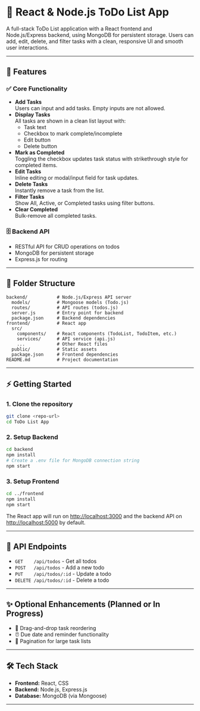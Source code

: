 # 📝 React & Node.js ToDo List App

A full-stack ToDo List application with a React frontend and Node.js/Express backend, using MongoDB for persistent storage. Users can add, edit, delete, and filter tasks with a clean, responsive UI and smooth user interactions.

---

## 🚀 Features

### ✅ Core Functionality
- **Add Tasks**  
  Users can input and add tasks. Empty inputs are not allowed.
- **Display Tasks**  
  All tasks are shown in a clean list layout with:
  - Task text
  - Checkbox to mark complete/incomplete
  - Edit button
  - Delete button
- **Mark as Completed**  
  Toggling the checkbox updates task status with strikethrough style for completed items.
- **Edit Tasks**  
  Inline editing or modal/input field for task updates.
- **Delete Tasks**  
  Instantly remove a task from the list.
- **Filter Tasks**  
  Show All, Active, or Completed tasks using filter buttons.
- **Clear Completed**  
  Bulk-remove all completed tasks.

### 🗄️ Backend API
- RESTful API for CRUD operations on todos
- MongoDB for persistent storage
- Express.js for routing

---

## 📁 Folder Structure

```
backend/           # Node.js/Express API server
  models/          # Mongoose models (Todo.js)
  routes/          # API routes (todos.js)
  server.js        # Entry point for backend
  package.json     # Backend dependencies
frontend/          # React app
  src/
    components/    # React components (TodoList, TodoItem, etc.)
    services/      # API service (api.js)
    ...            # Other React files
  public/          # Static assets
  package.json     # Frontend dependencies
README.md          # Project documentation
```

---

## ⚡ Getting Started

### 1. Clone the repository
```sh
git clone <repo-url>
cd ToDo List App
```

### 2. Setup Backend
```sh
cd backend
npm install
# Create a .env file for MongoDB connection string
npm start
```

### 3. Setup Frontend
```sh
cd ../frontend
npm install
npm start
```

The React app will run on [http://localhost:3000](http://localhost:3000) and the backend API on [http://localhost:5000](http://localhost:5000) by default.

---

## 🔗 API Endpoints
- `GET    /api/todos`         - Get all todos
- `POST   /api/todos`         - Add a new todo
- `PUT    /api/todos/:id`     - Update a todo
- `DELETE /api/todos/:id`     - Delete a todo

---

## ✨ Optional Enhancements (Planned or In Progress)

- 🔁 Drag-and-drop task reordering
- ⏰ Due date and reminder functionality
- 📄 Pagination for large task lists

---

## 🛠️ Tech Stack
- **Frontend:** React, CSS
- **Backend:** Node.js, Express.js
- **Database:** MongoDB (via Mongoose)

---


